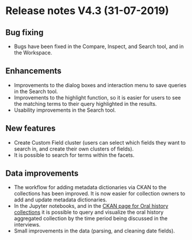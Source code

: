 **Release notes V4.3 (31-07-2019)**
===

## Bug fixing

- Bugs have been fixed in the Compare, Inspect, and Search tool, and in the Workspace.

## Enhancements

- Improvements to the dialog boxes and interaction menu to save queries in the Search tool.
- Improvements to the highlight function, so it is easier for users to see the matching terms to their query highlighted in the results.
- Usability improvements in the Search tool.

## New features

- Create Custom Field cluster (users can select which fields they want to search in, and create their own clusters of fields).
- It is possible to search for terms within the facets.

## Data improvements

- The workflow for adding metadata dictionaries via CKAN to the collections has been improved. It is now easier for collection owners to add and update metadata dictionaries.
- In the Jupyter notebooks, and in the [CKAN page for Oral history collections](http://mediasuitedata.clariah.nl/dataset/dans-oral-history) it is possible to query and visualize the oral history aggregated collection by the time period being discussed in the interviews.
- Small improvements in the data (parsing, and cleaning date fields).

